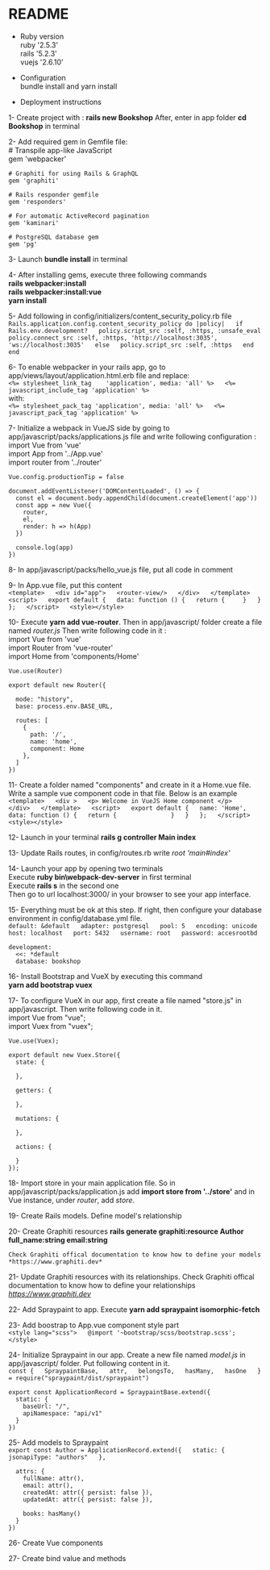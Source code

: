 # README


* Ruby version  
ruby '2.5.3'  
rails '5.2.3'  
vuejs '2.6.10'  


* Configuration  
bundle install and yarn install


* Deployment instructions


1- Create project with : **rails new Bookshop** After, enter in app folder **cd Bookshop** in terminal

2- Add required gem in Gemfile file:  
	# Transpile app-like JavaScript  
	gem 'webpacker'  

	# Graphiti for using Rails & GraphQL
	gem 'graphiti'

	# Rails responder gemfile
	gem 'responders'

	# For automatic ActiveRecord pagination
	gem 'kaminari'

	# PostgreSQL database gem
	gem 'pg'

3- Launch **bundle install** in terminal

4- After installing gems, execute three following commands  
	**rails webpacker:install  
	rails webpacker:install:vue  
	yarn install**

5- Add following in config/initializers/content_security_policy.rb file
	`Rails.application.config.content_security_policy do |policy|  
	  if Rails.env.development?  
		policy.script_src :self, :https, :unsafe_eval  
		policy.connect_src :self, :https, 'http://localhost:3035', 'ws://localhost:3035'  
	  else  
		policy.script_src :self, :https  
	  end  
	end`

6- To enable webpacker in your rails app, go to app/views/layout/application.html.erb file and replace:  
	   	`<%= stylesheet_link_tag    'application', media: 'all' %>  
	    <%= javascript_include_tag 'application' %>`  
	with:  
	    `<%= stylesheet_pack_tag 'application', media: 'all' %>  
	    <%= javascript_pack_tag 'application' %>`  

7- Initialize a webpack in VueJS side by going to app/javascript/packs/applications.js file and write following configuration :   
	import Vue from 'vue'  
	import App from '../App.vue'  
	import router from '../router'  

	Vue.config.productionTip = false

	document.addEventListener('DOMContentLoaded', () => {
	  const el = document.body.appendChild(document.createElement('app'))
	  const app = new Vue({
	    router,
	    el,
	    render: h => h(App)
	  })

	  console.log(app)
	})

8- In app/javascript/packs/hello_vue.js file, put all code in comment

9- In App.vue file, put this content  
	`<template>  
	  <div id="app">  
	    <router-view/>  
	  </div>  
	</template>  
	<script>  
	  export default {  
	    data: function () {  
	      return {    
	      }  
	    }  
	  };  
	</script>  
	<style></style>`


10- Execute **yarn add vue-router**. Then in app/javascript/ folder create a file named *router.js* Then write following code in it :  
	import Vue from 'vue'  
	import Router from 'vue-router'  
	import Home from 'components/Home'  

	Vue.use(Router)

	export default new Router({
	  
	  mode: "history",
	  base: process.env.BASE_URL,
	  
	  routes: [
	    {
	      path: '/',
	      name: 'home',
	      component: Home      
	    },    
	  ]
	})

11- Create a folder named "components" and create in it a Home.vue file. Write a sample vue component code in that file. Below is an example  
	`<template>  
	  <div >  
	    <p> Welcome in VueJS Home component </p>  
	  </div>  
	</template>  
	<script>  
	  export default {  
	  	name: 'Home',  
	    data: function () {  
	      return {  	        
	      }  
	    }  
	  };  
	</script>  
	<style></style>`

12- Launch in your terminal **rails g controller Main index**

13- Update Rails routes, in config/routes.rb write 
	*root 'main#index'*

14- Launch your app by opening two terminals  
	Execute **ruby bin\webpack-dev-server**  in first terminal  
	Execute **rails s** in the second one  
	Then go to url localhost:3000/ in your browser to see your app interface.

15- Everything must be ok at this step. If right, then configure your database environment in config/database.yml file.  
	`default: &default  
	  adapter: postgresql  
	  pool: 5  
	  encoding: unicode  
	  host: localhost  
	  port: 5432  
	  username: root  
	  password: accesrootbd`

	development:
	  <<: *default
	  database: bookshop

16- Install Bootstrap and VueX by executing this command  
	**yarn add bootstrap vuex**

17- To configure VueX in our app, first create a file named "store.js" in app/javascript.
Then write following code in it.  
	import Vue from "vue";  
	import Vuex from "vuex";  

	Vue.use(Vuex);

	export default new Vuex.Store({
	  state: {

	  },

	  getters: {
	    
	  },

	  mutations: {
	  	
	  },

	  actions: {
	  	
	  }
	});

18- Import store in your main application file. So in app/javascript/packs/application.js add **import store from '../store'** and in Vue instance, under *router*, add *store*.

19- Create Rails models. Define model's relationship

20- Create Graphiti resources
	**rails generate graphiti:resource Author full_name:string email:string**

	Check Graphiti offical documentation to know how to define your models *https://www.graphiti.dev*

21- Update Graphiti resources with its relationships.
	Check Graphiti offical documentation to know how to define your relationships *https://www.graphiti.dev*

22- Add Spraypaint to app. Execute **yarn add spraypaint isomorphic-fetch**

23- Add boostrap to App.vue component style part  
	`<style lang="scss">  
	@import '~bootstrap/scss/bootstrap.scss';  
	</style>`

24- Initialize Spraypaint in our app. Create a new file named *model.js* in app/javascript/ folder. Put following content in it.  
	`const {  
	  SpraypaintBase,  
	  attr,  
	  belongsTo,  
	  hasMany,  
	  hasOne  
	} = require("spraypaint/dist/spraypaint")`

	export const ApplicationRecord = SpraypaintBase.extend({
	  static: {
	    baseUrl: "/",
	    apiNamespace: "api/v1"
	  }
	})

25- Add models to Spraypaint  
	`export const Author = ApplicationRecord.extend({  
	  static: {  
	    jsonapiType: "authors"  
	  },`

	  attrs: {
	    fullName: attr(),
	    email: attr(),
	    createdAt: attr({ persist: false }),
	  	updatedAt: attr({ persist: false }),

	  	books: hasMany()
	  }
	})

26- Create Vue components

27- Create bind value and methods

